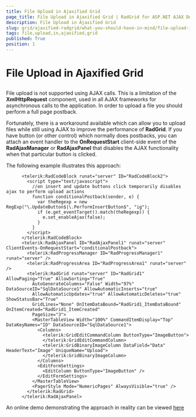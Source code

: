 ```yaml
---
title: File Upload in Ajaxified Grid
page_title: File Upload in Ajaxified Grid | RadGrid for ASP.NET AJAX Documentation
description: File Upload in Ajaxified Grid
slug: grid/ajaxified-radgrid/what-you-should-have-in-mind/file-upload-in-ajaxified-grid
tags: file,upload,in,ajaxified,grid
published: True
position: 1
---
```


# File Upload in Ajaxified Grid



## 

File upload is not supported using AJAX calls. This is a limitation of the **XmlHttpRequest** component, used in all AJAX frameworks for asynchronous calls to the application. In order to upload a file you should perform a full page postback.

Fortunately, there is a workaround available which can allow you to upload files while still using AJAX to improve the performance of **RadGrid**. If you have button (or other control) which normally does postbacks, you can attach an event handler to the **OnRequestStart** client-side event of the **RadAjaxManager** or **RadAjaxPanel** that disables the AJAX functionality when that particular button is clicked.

The following example illustrates this approach:

````ASPNET
	  <telerik:RadCodeBlock runat="server" ID="RadCodeBlock2">
	    <script type="text/javascript">
	      //on insert and update buttons click temporarily disables ajax to perform upload actions
	      function conditionalPostback(sender, e) {
	        var theRegexp = new RegExp("\.UpdateButton$|\.PerformInsertButton$", "ig");
	        if (e.get_eventTarget().match(theRegexp)) {
	          e.set_enableAjax(false);
	        }
	      }
	    </script>
	  </telerik:RadCodeBlock>
	  <telerik:RadAjaxPanel ID="RadAjaxPanel1" runat="server" ClientEvents-OnRequestStart="conditionalPostback">
	    <telerik:RadProgressManager ID="RadProgressManager1" runat="server" />
	    <telerik:RadProgressArea ID="RadProgressArea1" runat="server" />
	    <telerik:RadGrid runat="server" ID="RadGrid1" AllowPaging="True" AllowSorting="True"
	      AutoGenerateColumns="False" Width="97%" DataSourceID="SqlDataSource1" AllowAutomaticInserts="true"
	      AllowAutomaticUpdates="true" AllowAutomaticDeletes="true" ShowStatusBar="True"
	      GridLines="None" OnItemDataBound="RadGrid1_ItemDataBound" OnItemCreated="RadGrid1_ItemCreated"
	      PageSize="3">
	      <MasterTableView Width="100%" CommandItemDisplay="Top" DataKeyNames="ID" DataSourceID="SqlDataSource1">
	        <Columns>
	          <telerik:GridEditCommandColumn ButtonType="ImageButton">
	          </telerik:GridEditCommandColumn>
	          <telerik:GridBinaryImageColumn DataField="Data" HeaderText="Image" UniqueName="Upload">
	          </telerik:GridBinaryImageColumn>
	        </Columns>
	        <EditFormSettings>
	          <EditColumn ButtonType="ImageButton" />
	        </EditFormSettings>
	      </MasterTableView>
	      <PagerStyle Mode="NumericPages" AlwaysVisible="true" />
	    </telerik:RadGrid>
	  </telerik:RadAjaxPanel>
````



An online demo demonstrating the approach in reality can be viewed [ here](http://demos.telerik.com/aspnet-ajax/Controls/Examples/Integration/RadUploadInAjaxifiedGrid/DefaultCS.aspx?product=grid)
